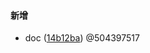 #### 新增
* doc ([14b12ba](http://gitlab.icinfo.co/credit-fe/web-admin-jxhn/commit/14b12ba55e3a0e1aac88d935553e2a9b7fa5a750))  @504397517

